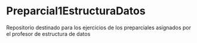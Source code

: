# Preparcial1EstructuraDatos
Repositorio destinado para los ejercicios de los preparciales asignados por el profesor de estructura de datos
